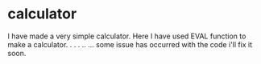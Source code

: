 # calculator
I have made a very simple calculator. Here I have used EVAL function to make a calculator.
.
.
.
..
...
some issue has occurred with the code i'll fix it soon.
